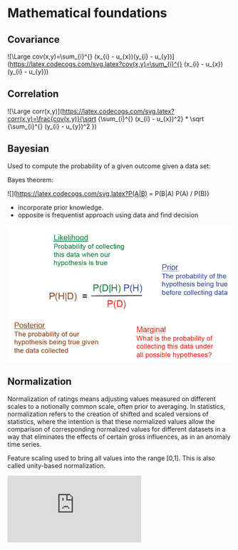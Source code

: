 # Mathematical foundations

## Covariance 

![\Large cov(x,y)=\sum_{i}^{} (x_{i} - u_{x})(y_{i} - u_{y})](https://latex.codecogs.com/svg.latex?cov(x,y)=\sum_{i}^{} (x_{i} - u_{x})(y_{i} - u_{y})) 

## Correlation 

![\Large corr(x,y)](https://latex.codecogs.com/svg.latex?corr(x,y)=\frac{cov(x,y)}{\sqrt {\sum_{i}^{} (x_{i} - u_{x})^2} * \sqrt {\sum_{i}^{} (y_{i} - u_{y})^2 }) 

## Bayesian

Used to compute the probability of a given outcome given a data set:

Bayes theorem:  

![](https://latex.codecogs.com/svg.latex?P(A|B) = P(B|A) P(A) / P(B))

* incorporate prior knowledge.
* opposite is frequentist approach using data and find decision

 ![](./images/bayen.png)

## Normalization

Normalization of ratings means adjusting values measured on different scales to a notionally common scale, often prior to averaging. 
In statistics, normalization refers to the creation of shifted and scaled versions of statistics,
where the intention is that these normalized values allow the comparison of corresponding normalized values for different
 datasets in a way that eliminates the effects of certain gross influences, as in an anomaly time series.

Feature scaling used to bring all values into the range [0,1]. This is also called unity-based normalization.

 ![](https://latex.codecogs.com/svg.latex?X'=(X-Xmin)/(Xmax-Xmin))
